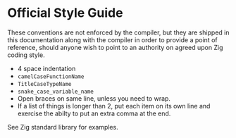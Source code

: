 # Official Style Guide

These conventions are not enforced by the compiler, but they are shipped in
this documentation along with the compiler in order to provide a point of
reference, should anyone wish to point to an authority on agreed upon Zig
coding style.

 * 4 space indentation
 * `camelCaseFunctionName`
 * `TitleCaseTypeName`
 * `snake_case_variable_name`
 * Open braces on same line, unless you need to wrap.
 * If a list of things is longer than 2, put each item on its own line and
   exercise the abilty to put an extra comma at the end.

See Zig standard library for examples.
